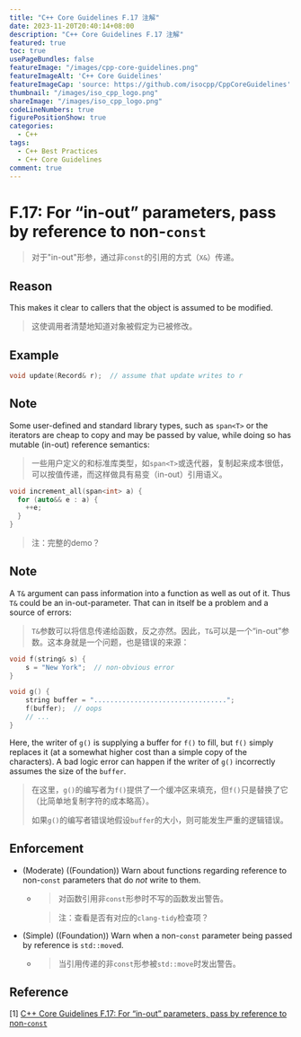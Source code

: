 ```yaml
---
title: "C++ Core Guidelines F.17 注解"
date: 2023-11-20T20:40:14+08:00
description: "C++ Core Guidelines F.17 注解"
featured: true
toc: true
usePageBundles: false
featureImage: "/images/cpp-core-guidelines.png"
featureImageAlt: 'C++ Core Guidelines'
featureImageCap: 'source: https://github.com/isocpp/CppCoreGuidelines'
thumbnail: "/images/iso_cpp_logo.png"
shareImage: "/images/iso_cpp_logo.png"
codeLineNumbers: true
figurePositionShow: true
categories:
  - C++
tags:
  - C++ Best Practices
  - C++ Core Guidelines
comment: true
---
```


# F.17: For “in-out” parameters, pass by reference to non-`const`

> 对于"in-out"形参，通过非`const`的引用的方式（`X&`）传递。

## Reason

This makes it clear to callers that the object is assumed to be modified.

>这使调用者清楚地知道对象被假定为已被修改。

## Example

```c++
void update(Record& r);  // assume that update writes to r
```

## Note

Some user-defined and standard library types, such as `span<T>` or the iterators are cheap to copy and may be passed by value, while doing so has mutable (in-out) reference semantics:

>一些用户定义的和标准库类型，如`span<T>`或迭代器，复制起来成本很低，可以按值传递，而这样做具有易变（in-out）引用语义。

```c++
void increment_all(span<int> a) {
  for (auto&& e : a) {
    ++e;
  }
}
```

> 注：完整的demo？

## Note

A `T&` argument can pass information into a function as well as out of it. Thus `T&` could be an in-out-parameter. That can in itself be a problem and a source of errors:

> `T&`参数可以将信息传递给函数，反之亦然。因此，`T&`可以是一个“in-out”参数。这本身就是一个问题，也是错误的来源：

```c++
void f(string& s) {
    s = "New York";  // non-obvious error
}

void g() {
    string buffer = ".................................";
    f(buffer);	// oops
    // ...
}
```

Here, the writer of `g()` is supplying a buffer for `f()` to fill, but `f()` simply replaces it (at a somewhat higher cost than a simple copy of the characters). A bad logic error can happen if the writer of `g()` incorrectly assumes the size of the `buffer`.

>在这里，`g()`的编写者为`f()`提供了一个缓冲区来填充，但`f()`只是替换了它（比简单地复制字符的成本略高）。
>
>如果`g()`的编写者错误地假设`buffer`的大小，则可能发生严重的逻辑错误。

## Enforcement

- (Moderate) ((Foundation)) Warn about functions regarding reference to non-`const` parameters that do *not* write to them.

  - > 对函数引用非`const`形参时不写的函数发出警告。

    > 注：查看是否有对应的`clang-tidy`检查项？

- (Simple) ((Foundation)) Warn when a non-`const` parameter being passed by reference is `std::move`d.

  - >当引用传递的非`const`形参被`std::move`时发出警告。

## Reference

[1] [C++ Core Guidelines F.17: For “in-out” parameters, pass by reference to non-`const`](https://isocpp.github.io/CppCoreGuidelines/CppCoreGuidelines#f17-for-in-out-parameters-pass-by-reference-to-non-const)
